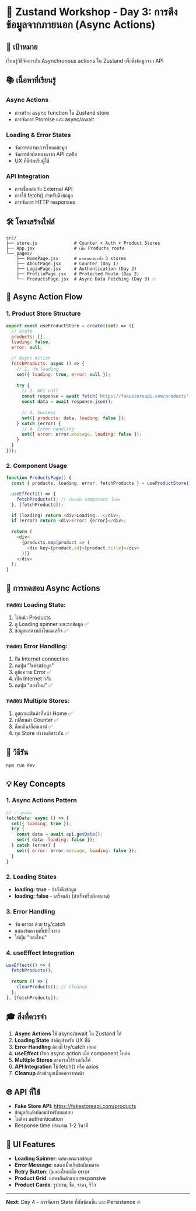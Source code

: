 # 🚀 Zustand Workshop - Day 3: การดึงข้อมูลจากภายนอก (Async Actions)

## 🎯 เป้าหมาย
เรียนรู้วิธีจัดการกับ Asynchronous actions ใน Zustand เพื่อดึงข้อมูลจาก API

## 📚 เนื้อหาที่เรียนรู้

### Async Actions
- การสร้าง async function ใน Zustand store
- การจัดการ Promise และ async/await

### Loading & Error States
- จัดการสถานะการโหลดข้อมูล
- จัดการข้อผิดพลาดจาก API calls
- UX ที่ดีสำหรับผู้ใช้

### API Integration
- การเชื่อมต่อกับ External API
- การใช้ fetch() สำหรับดึงข้อมูล
- การจัดการ HTTP responses

## 🛠️ โครงสร้างไฟล์

```
src/
├── store.js              # Counter + Auth + Product Stores
├── App.jsx               # เพิ่ม Products route
└── pages/
    ├── HomePage.jsx      # แสดงสถานะทั้ง 3 stores
    ├── AboutPage.jsx     # Counter (Day 1)
    ├── LoginPage.jsx     # Authentication (Day 2)
    ├── ProfilePage.jsx   # Protected Route (Day 2)
    └── ProductsPage.jsx  # Async Data Fetching (Day 3) ✨
```

## 🔄 Async Action Flow

### 1. Product Store Structure
```javascript
export const useProductStore = create((set) => ({
  // State
  products: [],
  loading: false,
  error: null,

  // Async Action
  fetchProducts: async () => {
    // 1. เริ่ม loading
    set({ loading: true, error: null });
    
    try {
      // 2. API call
      const response = await fetch('https://fakestoreapi.com/products');
      const data = await response.json();
      
      // 3. Success
      set({ products: data, loading: false });
    } catch (error) {
      // 4. Error handling
      set({ error: error.message, loading: false });
    }
  }
}));
```

### 2. Component Usage
```javascript
function ProductsPage() {
  const { products, loading, error, fetchProducts } = useProductStore();

  useEffect(() => {
    fetchProducts(); // เรียกเมื่อ component โหลด
  }, [fetchProducts]);

  if (loading) return <div>Loading...</div>;
  if (error) return <div>Error: {error}</div>;
  
  return (
    <div>
      {products.map(product => (
        <div key={product.id}>{product.title}</div>
      ))}
    </div>
  );
}
```

## 🧪 การทดสอบ Async Actions

### ทดสอบ Loading State:
1. ไปหน้า Products
2. ดู Loading spinner ขณะรอข้อมูล ✅
3. ข้อมูลแสดงหลังโหลดเสร็จ ✅

### ทดสอบ Error Handling:
1. ปิด Internet connection
2. กดปุ่ม "รีเฟรชข้อมูล"
3. ดูข้อความ Error ✅
4. เปิด Internet กลับ
5. กดปุ่ม "ลองใหม่" ✅

### ทดสอบ Multiple Stores:
1. ดูสถานะสินค้าที่หน้า Home ✅
2. เปลี่ยนค่า Counter ✅
3. ล็อกอิน/ล็อกเอาต์ ✅
4. ทุก Store ทำงานอิสระกัน ✅

## 🚀 วิธีรัน

```bash
npm run dev
```

## 💡 Key Concepts

### 1. Async Actions Pattern
```javascript
// ✅ ถูกต้อง
fetchData: async () => {
  set({ loading: true });
  try {
    const data = await api.getData();
    set({ data, loading: false });
  } catch (error) {
    set({ error: error.message, loading: false });
  }
}
```

### 2. Loading States
- **loading: true** - กำลังดึงข้อมูล
- **loading: false** - เสร็จแล้ว (สำเร็จหรือผิดพลาด)

### 3. Error Handling
- จับ error ด้วย try/catch
- แสดงข้อความที่เข้าใจง่าย
- ให้ปุ่ม "ลองใหม่"

### 4. useEffect Integration
```javascript
useEffect(() => {
  fetchProducts();
  
  return () => {
    clearProducts(); // cleanup
  };
}, [fetchProducts]);
```

## 🎓 สิ่งที่ควรจำ

1. **Async Actions** ใช้ async/await ใน Zustand ได้
2. **Loading State** สำคัญสำหรับ UX ที่ดี
3. **Error Handling** ต้องมี try/catch เสมอ
4. **useEffect** เรียก async action เมื่อ component โหลด
5. **Multiple Stores** สามารถใช้ร่วมกันได้
6. **API Integration** ใช้ fetch() หรือ axios
7. **Cleanup** ล้างข้อมูลเมื่อออกจากหน้า

## 🌐 API ที่ใช้

- **Fake Store API**: https://fakestoreapi.com/products
- ข้อมูลสินค้าปลอมสำหรับทดสอบ
- ไม่ต้อง authentication
- Response time ประมาณ 1-2 วินาที

## 🎨 UI Features

- **Loading Spinner**: แสดงขณะรอข้อมูล
- **Error Message**: แสดงเมื่อเกิดข้อผิดพลาด
- **Retry Button**: ปุ่มลองใหม่เมื่อ error
- **Product Grid**: แสดงสินค้าแบบ responsive
- **Product Cards**: รูปภาพ, ชื่อ, ราคา, รีวิว

---

**Next:** Day 4 - การจัดการ State ที่ซับซ้อนขึ้น และ Persistence 🔥
